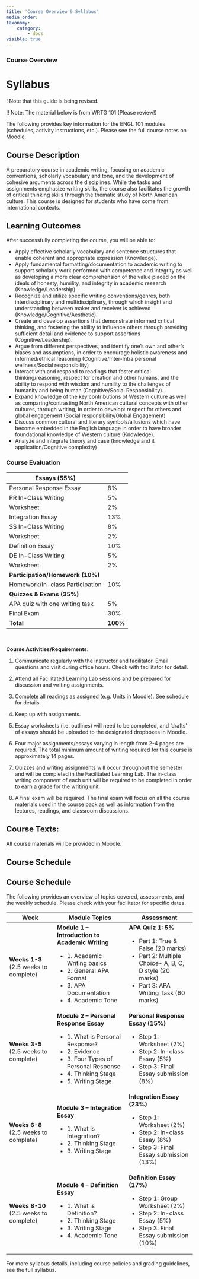 ```yaml
---
title: 'Course Overview & Syllabus'
media_order:
taxonomy:
    category:
        - docs
visible: true
---
```


### Course Overview

# Syllabus
! Note that this guide is being revised.

!! Note: The material below is from WRTG 101 (Please review!)

The following provides key information for the ENGL 101 modules (schedules, activity instructions, etc.). Please see the full course notes on Moodle.

## Course Description
A preparatory course in academic writing, focusing on academic conventions, scholarly vocabulary and tone, and the development of cohesive arguments across the disciplines. While the tasks and assignments emphasize writing skills, the course also facilitates the growth of critical thinking skills through the thematic study of North American culture. This course is designed for students who have come from international contexts.

## Learning Outcomes

After successfully completing the course, you will be able to:
- Apply effective scholarly vocabulary and sentence structures that enable coherent and appropriate expression (Knowledge). 
- Apply fundamental formatting/documentation to academic writing to support scholarly work performed with competence and integrity as well as developing a more clear comprehension of the value placed on the ideals of honesty, humility, and integrity in academic research (Knowledge/Leadership). 
- Recognize and utilize specific writing conventions/genres, both interdisciplinary and multidisciplinary, through which insight and understanding between maker and receiver is achieved (Knowledge/Cognitive/Aesthetic). 
- Create and develop assertions that demonstrate informed critical thinking, and fostering the ability to influence others through providing sufficient detail and evidence to support assertions (Cognitive/Leadership). 
- Argue from different perspectives, and identify one’s own and other’s biases and assumptions, in order to encourage holistic awareness and informed/ethical reasoning (Cognitive/Inter-Intra personal wellness/Social responsibility) 
- Interact with and respond to readings that foster critical thinking/reasoning, respect for creation and other humans, and the ability to respond with wisdom and humility to the challenges of humanity and being human  (Cognitive/Social Responsibility). 
- Expand knowledge of the key contributions of Western culture as well as comparing/contrasting North American cultural concepts with other cultures, through writing, in order to develop: respect for others and global engagement (Social responsibility/Global Engagement) 
- Discuss common cultural and literary symbols/allusions which have become embedded in the English language in order to have broader foundational knowledge of Western culture (Knowledge).
- Analyze and integrate theory and case (knowledge and it application/Cognitive complexity)




### Course Evaluation
| **Essays (55%)**                 |          |
|----------------------------------|----------|
| Personal Response Essay          | 8%       |
| PR In-Class Writing              | 5%       |
| Worksheet                        | 2%       |
| Integration Essay                | 13%      |
| SS In-Class Writing              | 8%       |
| Worksheet                        | 2%       |
| Definition Essay                 | 10%      |
| DE In-Class Writing              | 5%       |
| Worksheet                        | 2%       |
| **Participation/Homework (10%)** |          |
| Homework/In-class Participation  | 10%    |
| **Quizzes & Exams (35%)**        |          |
| APA quiz with one writing task   | 5%       |
| Final Exam                       | 30%      |
| **Total**                        | **100%** |
 

**Course Activities/Requirements:**

1.  Communicate regularly with the instructor and facilitator. Email questions and visit during
    office hours. Check with facilitator for detail.

2.  Attend all Facilitated Learning Lab sessions and be prepared for discussion and writing assignments.

3.  Complete all readings as assigned (e.g. Units in Moodle).  See schedule for details.

4.  Keep up with assignments.

5.  Essay worksheets (i.e. outlines) will need to be completed, and ‘drafts’ of
    essays should be uploaded to the designated dropboxes in Moodle.

6.  Four major assignments/essays varying in length from 2-4 pages are required.
    The total minimum amount of writing required for this course is
    approximately 14 pages.

7.  Quizzes and writing assignments will occur throughout the semester and will be completed in the Facilitated Learning Lab.
    The in-class writing component of each unit will be required to be completed
    in order to earn a grade for the writing unit.

8.  A final exam will be required. The final exam will focus on all the course
    materials used in the course pack as well as information from the lectures,
    readings, and classroom discussions.


## Course Texts:
All course materials will be provided in Moodle.  


## Course Schedule

## Course Schedule
The following provides an overview of topics covered, assessments, and the weekly schedule. Please check with your facilitator for specific dates.

| **Week**                               | **Module Topics**                                       | **Assessment**                    |
|----------------------------------------|---------------------------------------------------------|-----------------------------------|
| **Weeks 1-3** (2.5 weeks to complete)  | **Module 1 – Introduction to Academic Writing** <ul><li>1. Academic Writing basics</li><li>2. General APA Format</li><li>3. APA Documentation</li><li>4. Academic Tone</li></ul> | **APA Quiz 1: 5%**  <ul><li>Part 1: True & False (20 marks)</li><li>Part 2: Multiple Choice- A, B, C, D style (20 marks)</li><li>Part 3: APA Writing Task (60 marks)</li></ul>              |
| **Weeks 3-5** (2.5 weeks to complete)  | **Module 2 – Personal Response Essay**    <ul><li>1. What is Personal Response?</li><li>2. Evidence</li><li>3. Four Types of Personal Response</li><li>4. Thinking Stage</li><li>5. Writing Stage</li></ul>              | **Personal Response Essay (15%)**<ul><li>Step 1: Worksheet (2%)</li><li>Step 2: In-class Essay (5%)</li><li>Step 3: Final Essay submission (8%)</li></ul> |
| **Weeks 6-8** (2.5 weeks to complete)  | **Module 3 – Integration Essay**  <ul><li>1.  What is Integration?</li><li>2.  Thinking Stage</li><li>3. Writing Stage</li></ul>                      | **Integration Essay (23%)**<ul><li>Step 1: Worksheet (2%)</li><li>Step 2: In-class Essay (8%)</li><li>Step 3: Final Essay submission (13%)</li></ul> |
| **Weeks 8-10** (2.5 weeks to complete) | **Module 4 – Definition Essay** <ul><li>1. What is Definition?</li><li>2. Thinking Stage</li><li>3. Writing Stage</li><li>4. Academic Tone</li></ul>                     | **Definition Essay (17%)**<ul><li>Step 1: Group Worksheet (2%)</li><li>Step 2: In-class Essay (5%)</li><li>Step 3: Final Essay submission (10%)</li></ul> ||


For more syllabus details, including course policies and grading guidelines, see the full syllabus.
